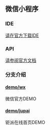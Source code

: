 ## 微信小程序

### IDE
[请在官方下载IDE](https://mp.weixin.qq.com/debug/wxadoc/dev/devtools/download.html?t=1474887501214)

### API
[请参阅官方文档](http://wxopen.notedown.cn/)

### 分支介绍

#### [demo/wx](https://github.com/purelanren/wx-app-demo/tree/demo/wx)
微信官方DEMO

#### [demo/jupai](https://github.com/purelanren/wx-app-demo/tree/demo/jupai)
钜派在线首页DEMO
